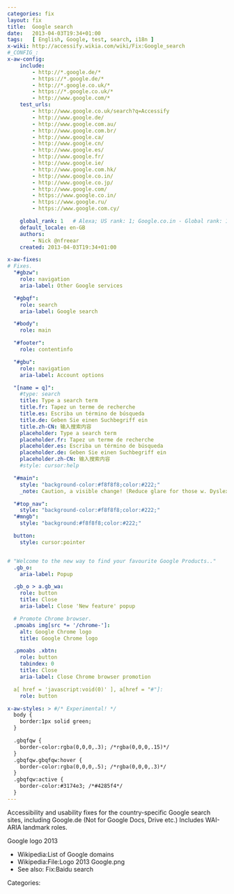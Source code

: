 ```yaml
---
categories: fix
layout: fix
title:  Google search
date:   2013-04-03T19:34+01:00
tags:   [ English, Google, test, search, i18n ]
x-wiki: http://accessify.wikia.com/wiki/Fix:Google_search
#_CONFIG_:
x-aw-config:
    include:
        - http://*.google.de/*
        - https://*.google.de/*
        - http://*.google.co.uk/*
        - https://*.google.co.uk/*
        - http://www.google.com/*
    test_urls:
        - http://www.google.co.uk/search?q=Accessify
        - http://www.google.de/
        - http://www.google.com.au/
        - http://www.google.com.br/
        - http://www.google.ca/
        - http://www.google.cn/
        - http://www.google.es/
        - http://www.google.fr/
        - http://www.google.ie/
        - http://www.google.com.hk/
        - http://www.google.co.in/
        - http://www.google.co.jp/
        - http://www.google.com/
        - https://www.google.co.in/
        - https://www.google.ru/
        - https://www.google.com.cy/

    global_rank: 1   # Alexa; US rank: 1; Google.co.in - Global rank: 15.
    default_locale: en-GB
    authors:
        - Nick @nfreear
    created: 2013-04-03T19:34+01:00

x-aw-fixes:
# Fixes.
  "#gbzw":
    role: navigation
    aria-label: Other Google services

  "#gbqf":
    role: search
    aria-label: Google search

  "#body":
    role: main

  "#footer":
    role: contentinfo

  "#gbu":
    role: navigation
    aria-label: Account options

  "[name = q]":
    #type: search
    title: Type a search term
    title.fr: Tapez un terme de recherche
    title.es: Escriba un término de búsqueda
    title.de: Geben Sie einen Suchbegriff ein
    title.zh-CN: 输入搜索内容
    placeholder: Type a search term
    placeholder.fr: Tapez un terme de recherche
    placeholder.es: Escriba un término de búsqueda
    placeholder.de: Geben Sie einen Suchbegriff ein
    placeholder.zh-CN: 输入搜索内容
    #style: cursor:help

  "#main":
    style: "background-color:#f8f8f8;color:#222;"
    _note: Caution, a visible change! (Reduce glare for those w. Dyslexia)

  "#top_nav":
    style: "background-color:#f8f8f8;color:#222;"
  "#mngb":
    style: "background:#f8f8f8;color:#222;"

  button:
    style: cursor:pointer


# "Welcome to the new way to find your favourite Google Products.."
  .gb_o:
    aria-label: Popup

  .gb_o > a.gb_wa:
    role: button
    title: Close
    aria-label: Close 'New feature' popup

  # Promote Chrome browser.
  .pmoabs img[src *= '/chrome-']:
    alt: Google Chrome logo
    title: Google Chrome logo

  .pmoabs .xbtn:
    role: button
    tabindex: 0
    title: Close
    aria-label: Close Chrome browser promotion

  a[ href = 'javascript:void(0)' ], a[href = "#"]:
    role: button

x-aw-styles: > #/* Experimental! */
  body {
    border:1px solid green;
  }

  .gbqfqw {
    border-color:rgba(0,0,0,.3); /*rgba(0,0,0,.15)*/
  }
  .gbqfqw.gbqfqw:hover {
    border-color:rgba(0,0,0,.5); /*rgba(0,0,0,.3)*/
  }
  .gbqfqw:active {
    border-color:#3174e3; /*#4285f4*/
  }
---
```



Accessibility and usability fixes for the country-specific Google search sites,
including Google.de (Not for Google Docs, Drive etc.)
Includes WAI-ARIA landmark roles.

Google logo 2013

* Wikipedia:List of Google domains
* Wikipedia:File:Logo 2013 Google.png
* See also: Fix:Baidu search


Categories:
